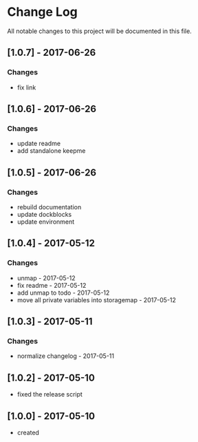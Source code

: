 # Change Log
All notable changes to this project will be documented in this file.

## [1.0.7] - 2017-06-26
### Changes
- fix link

## [1.0.6] - 2017-06-26
### Changes
- update readme
- add standalone keepme

## [1.0.5] - 2017-06-26
### Changes
- rebuild documentation
- update dockblocks
- update environment

## [1.0.4] - 2017-05-12
### Changes
- unmap - 2017-05-12
- fix readme - 2017-05-12
- add unmap to todo - 2017-05-12
- move all private variables into storagemap - 2017-05-12

## [1.0.3] - 2017-05-11
### Changes
- normalize changelog - 2017-05-11

## [1.0.2] - 2017-05-10
- fixed the release script

## [1.0.0] - 2017-05-10
- created

